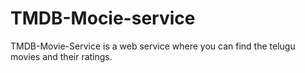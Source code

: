 # TMDB-Mocie-service
TMDB-Movie-Service is a web service where you can find the telugu movies and their ratings.
